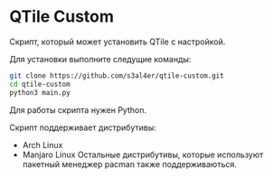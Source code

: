# QTile Custom

Скрипт, который может установить QTile с настройкой.

Для установки выполните следущие команды:
```bash
git clone https://github.com/s3al4er/qtile-custom.git
cd qtile-custom
python3 main.py
```

Для работы скрипта нужен Python.

Скрипт поддерживает дистрибутивы:
- Arch Linux
- Manjaro Linux
Остальные дистрибутивы, которые используют пакетный менеджер pacman также поддерживаються.
